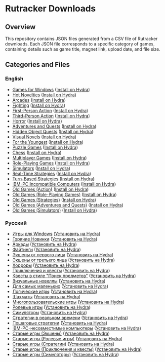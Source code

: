 # Rutracker Downloads

## Overview

This repository contains JSON files generated from a CSV file of Rutracker downloads. Each JSON file corresponds to a specific category of games, containing details such as game title, magnet link, upload date, and file size.

## Categories and Files

### English

- [Games for Windows](Categories/5.json) ([Install on Hydra](hydralauncher://install-source?urls=https%3A%2F%2Fgithub.com%2FKekitU%2Frutracker-hydra-links%2Fraw%2Fmain%2FCategories%2F5.json))
- [Hot Novelties](Categories/635.json) ([Install on Hydra](hydralauncher://install-source?urls=https%3A%2F%2Fgithub.com%2FKekitU%2Frutracker-hydra-links%2Fraw%2Fmain%2FCategories%2F635.json))
- [Arcades](Categories/127.json) ([Install on Hydra](hydralauncher://install-source?urls=https%3A%2F%2Fgithub.com%2FKekitU%2Frutracker-hydra-links%2Fraw%2Fmain%2FCategories%2F127.json))
- [Fighting](Categories/2203.json) ([Install on Hydra](hydralauncher://install-source?urls=https%3A%2F%2Fgithub.com%2FKekitU%2Frutracker-hydra-links%2Fraw%2Fmain%2FCategories%2F2203.json))
- [First-Person Action](Categories/647.json) ([Install on Hydra](hydralauncher://install-source?urls=https%3A%2F%2Fgithub.com%2FKekitU%2Frutracker-hydra-links%2Fraw%2Fmain%2FCategories%2F647.json))
- [Third-Person Action](Categories/646.json) ([Install on Hydra](hydralauncher://install-source?urls=https%3A%2F%2Fgithub.com%2FKekitU%2Frutracker-hydra-links%2Fraw%2Fmain%2FCategories%2F646.json))
- [Horror](Categories/50.json) ([Install on Hydra](hydralauncher://install-source?urls=https%3A%2F%2Fgithub.com%2FKekitU%2Frutracker-hydra-links%2Fraw%2Fmain%2FCategories%2F50.json))
- [Adventures and Quests](Categories/53.json) ([Install on Hydra](hydralauncher://install-source?urls=https%3A%2F%2Fgithub.com%2FKekitU%2Frutracker-hydra-links%2Fraw%2Fmain%2FCategories%2F53.json))
- [Hidden Object Quests](Categories/1008.json) ([Install on Hydra](hydralauncher://install-source?urls=https%3A%2F%2Fgithub.com%2FKekitU%2Frutracker-hydra-links%2Fraw%2Fmain%2FCategories%2F1008.json))
- [Visual Novels](Categories/900.json) ([Install on Hydra](hydralauncher://install-source?urls=https%3A%2F%2Fgithub.com%2FKekitU%2Frutracker-hydra-links%2Fraw%2Fmain%2FCategories%2F900.json))
- [For the Youngest](Categories/128.json) ([Install on Hydra](hydralauncher://install-source?urls=https%3A%2F%2Fgithub.com%2FKekitU%2Frutracker-hydra-links%2Fraw%2Fmain%2FCategories%2F128.json))
- [Puzzle Games](Categories/2204.json) ([Install on Hydra](hydralauncher://install-source?urls=https%3A%2F%2Fgithub.com%2FKekitU%2Frutracker-hydra-links%2Fraw%2Fmain%2FCategories%2F2204.json))
- [Chess](Categories/278.json) ([Install on Hydra](hydralauncher://install-source?urls=https%3A%2F%2Fgithub.com%2FKekitU%2Frutracker-hydra-links%2Fraw%2Fmain%2FCategories%2F278.json))
- [Multiplayer Games](Categories/2118.json) ([Install on Hydra](hydralauncher://install-source?urls=https%3A%2F%2Fgithub.com%2FKekitU%2Frutracker-hydra-links%2Fraw%2Fmain%2FCategories%2F2118.json))
- [Role-Playing Games](Categories/52.json) ([Install on Hydra](hydralauncher://install-source?urls=https%3A%2F%2Fgithub.com%2FKekitU%2Frutracker-hydra-links%2Fraw%2Fmain%2FCategories%2F52.json))
- [Simulators](Categories/54.json) ([Install on Hydra](hydralauncher://install-source?urls=https%3A%2F%2Fgithub.com%2FKekitU%2Frutracker-hydra-links%2Fraw%2Fmain%2FCategories%2F54.json))
- [Real-Time Strategies](Categories/51.json) ([Install on Hydra](hydralauncher://install-source?urls=https%3A%2F%2Fgithub.com%2FKekitU%2Frutracker-hydra-links%2Fraw%2Fmain%2FCategories%2F51.json))
- [Turn-Based Strategies](Categories/2226.json) ([Install on Hydra](hydralauncher://install-source?urls=https%3A%2F%2Fgithub.com%2FKekitU%2Frutracker-hydra-links%2Fraw%2Fmain%2FCategories%2F2226.json))
- [IBM-PC Incompatible Computers](Categories/2228.json) ([Install on Hydra](hydralauncher://install-source?urls=https%3A%2F%2Fgithub.com%2FKekitU%2Frutracker-hydra-links%2Fraw%2Fmain%2FCategories%2F2228.json))
- [Old Games (Action)](Categories/1310.json) ([Install on Hydra](hydralauncher://install-source?urls=https%3A%2F%2Fgithub.com%2FKekitU%2Frutracker-hydra-links%2Fraw%2Fmain%2FCategories%2F1310.json))
- [Old Games (Role-Playing Games)](Categories/2410.json) ([Install on Hydra](hydralauncher://install-source?urls=https%3A%2F%2Fgithub.com%2FKekitU%2Frutracker-hydra-links%2Fraw%2Fmain%2FCategories%2F2410.json))
- [Old Games (Strategies)](Categories/2205.json) ([Install on Hydra](hydralauncher://install-source?urls=https%3A%2F%2Fgithub.com%2FKekitU%2Frutracker-hydra-links%2Fraw%2Fmain%2FCategories%2F2205.json))
- [Old Games (Adventures and Quests)](Categories/2225.json) ([Install on Hydra](hydralauncher://install-source?urls=https%3A%2F%2Fgithub.com%2FKekitU%2Frutracker-hydra-links%2Fraw%2Fmain%2FCategories%2F2225.json))
- [Old Games (Simulators)](Categories/2206.json) ([Install on Hydra](hydralauncher://install-source?urls=https%3A%2F%2Fgithub.com%2FKekitU%2Frutracker-hydra-links%2Fraw%2Fmain%2FCategories%2F2206.json))

### Русский

- [Игры для Windows](Categories/5.json) ([Установить на Hydra](hydralauncher://install-source?urls=https%3A%2F%2Fgithub.com%2FKekitU%2Frutracker-hydra-links%2Fraw%2Fmain%2FCategories%2F5.json))
- [Горячие Новинки](Categories/635.json) ([Установить на Hydra](hydralauncher://install-source?urls=https%3A%2F%2Fgithub.com%2FKekitU%2Frutracker-hydra-links%2Fraw%2Fmain%2FCategories%2F635.json))
- [Аркады](Categories/127.json) ([Установить на Hydra](hydralauncher://install-source?urls=https%3A%2F%2Fgithub.com%2FKekitU%2Frutracker-hydra-links%2Fraw%2Fmain%2FCategories%2F127.json))
- [Файтинги](Categories/2203.json) ([Установить на Hydra](hydralauncher://install-source?urls=https%3A%2F%2Fgithub.com%2FKekitU%2Frutracker-hydra-links%2Fraw%2Fmain%2FCategories%2F2203.json))
- [Экшены от первого лица](Categories/647.json) ([Установить на Hydra](hydralauncher://install-source?urls=https%3A%2F%2Fgithub.com%2FKekitU%2Frutracker-hydra-links%2Fraw%2Fmain%2FCategories%2F647.json))
- [Экшены от третьего лица](Categories/646.json) ([Установить на Hydra](hydralauncher://install-source?urls=https%3A%2F%2Fgithub.com%2FKekitU%2Frutracker-hydra-links%2Fraw%2Fmain%2FCategories%2F646.json))
- [Хорроры](Categories/50.json) ([Установить на Hydra](hydralauncher://install-source?urls=https%3A%2F%2Fgithub.com%2FKekitU%2Frutracker-hydra-links%2Fraw%2Fmain%2FCategories%2F50.json))
- [Приключения и квесты](Categories/53.json) ([Установить на Hydra](hydralauncher://install-source?urls=https%3A%2F%2Fgithub.com%2FKekitU%2Frutracker-hydra-links%2Fraw%2Fmain%2FCategories%2F53.json))
- [Квесты в стиле "Поиск предметов"](Categories/1008.json) ([Установить на Hydra](hydralauncher://install-source?urls=https%3A%2F%2Fgithub.com%2FKekitU%2Frutracker-hydra-links%2Fraw%2Fmain%2FCategories%2F1008.json))
- [Визуальные новеллы](Categories/900.json) ([Установить на Hydra](hydralauncher://install-source?urls=https%3A%2F%2Fgithub.com%2FKekitU%2Frutracker-hydra-links%2Fraw%2Fmain%2FCategories%2F900.json))
- [Для самых маленьких](Categories/128.json) ([Установить на Hydra](hydralauncher://install-source?urls=https%3A%2F%2Fgithub.com%2FKekitU%2Frutracker-hydra-links%2Fraw%2Fmain%2FCategories%2F128.json))
- [Логические игры](Categories/2204.json) ([Установить на Hydra](hydralauncher://install-source?urls=https%3A%2F%2Fgithub.com%2FKekitU%2Frutracker-hydra-links%2Fraw%2Fmain%2FCategories%2F2204.json))
- [Шахматы](Categories/278.json) ([Установить на Hydra](hydralauncher://install-source?urls=https%3A%2F%2Fgithub.com%2FKekitU%2Frutracker-hydra-links%2Fraw%2Fmain%2FCategories%2F278.json))
- [Многопользовательские игры](Categories/2118.json) ([Установить на Hydra](hydralauncher://install-source?urls=https%3A%2F%2Fgithub.com%2FKekitU%2Frutracker-hydra-links%2Fraw%2Fmain%2FCategories%2F2118.json))
- [Ролевые игры](Categories/52.json) ([Установить на Hydra](hydralauncher://install-source?urls=https%3A%2F%2Fgithub.com%2FKekitU%2Frutracker-hydra-links%2Fraw%2Fmain%2FCategories%2F52.json))
- [Симуляторы](Categories/54.json) ([Установить на Hydra](hydralauncher://install-source?urls=https%3A%2F%2Fgithub.com%2FKekitU%2Frutracker-hydra-links%2Fraw%2Fmain%2FCategories%2F54.json))
- [Стратегии в реальном времени](Categories/51.json) ([Установить на Hydra](hydralauncher://install-source?urls=https%3A%2F%2Fgithub.com%2FKekitU%2Frutracker-hydra-links%2Fraw%2Fmain%2FCategories%2F51.json))
- [Пошаговые стратегии](Categories/2226.json) ([Установить на Hydra](hydralauncher://install-source?urls=https%3A%2F%2Fgithub.com%2FKekitU%2Frutracker-hydra-links%2Fraw%2Fmain%2FCategories%2F2226.json))
- [IBM-PC-несовместимые компьютеры](Categories/2228.json) ([Установить на Hydra](hydralauncher://install-source?urls=https%3A%2F%2Fgithub.com%2FKekitU%2Frutracker-hydra-links%2Fraw%2Fmain%2FCategories%2F2228.json))
- [Старые игры (Экшены)](Categories/1310.json) ([Установить на Hydra](hydralauncher://install-source?urls=https%3A%2F%2Fgithub.com%2FKekitU%2Frutracker-hydra-links%2Fraw%2Fmain%2FCategories%2F1310.json))
- [Старые игры (Ролевые игры)](Categories/2410.json) ([Установить на Hydra](hydralauncher://install-source?urls=https%3A%2F%2Fgithub.com%2FKekitU%2Frutracker-hydra-links%2Fraw%2Fmain%2FCategories%2F2410.json))
- [Старые игры (Стратегии)](Categories/2205.json) ([Установить на Hydra](hydralauncher://install-source?urls=https%3A%2F%2Fgithub.com%2FKekitU%2Frutracker-hydra-links%2Fraw%2Fmain%2FCategories%2F2205.json))
- [Старые игры (Приключения и квесты)](Categories/2225.json) ([Установить на Hydra](hydralauncher://install-source?urls=https%3A%2F%2Fgithub.com%2FKekitU%2Frutracker-hydra-links%2Fraw%2Fmain%2FCategories%2F2225.json))
- [Старые игры (Симуляторы)](Categories/2206.json) ([Установить на Hydra](hydralauncher://install-source?urls=https%3A%2F%2Fgithub.com%2FKekitU%2Frutracker-hydra-links%2Fraw%2Fmain%2FCategories%2F2206.json))
